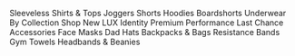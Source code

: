 Sleeveless
Shirts & Tops
Joggers
Shorts
Hoodies
Boardshorts
Underwear
By Collection
Shop New
LUX
Identity
Premium
Performance
Last Chance
Accessories
Face Masks
Dad Hats
Backpacks & Bags
Resistance Bands
Gym Towels
Headbands & Beanies
